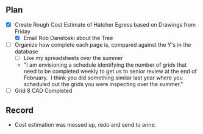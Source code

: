 ## Plan
- [x] Create Rough Cost Estimate of Hatcher Egress based on Drawings from Friday
	- [x] Email Rob Daneloski about the Tree
- [ ] Organize how complete each page is, compared against the Y's in the database
	- [ ] Like my spreadsheets over the summer
	- "I am envisioning a schedule identifying the number of grids that need to be completed weekly to get us to senior review at the end of February.  I think you did something similar last year where you scheduled out the grids you were inspecting over the summer."
- [ ] Grid 8 CAD Completed

## Record
- Cost estimation was messed up, redo and send to anne. 